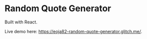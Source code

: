 # Random Quote Generator
Built with React.

Live demo here: https://eoja82-random-quote-generator.glitch.me/.
